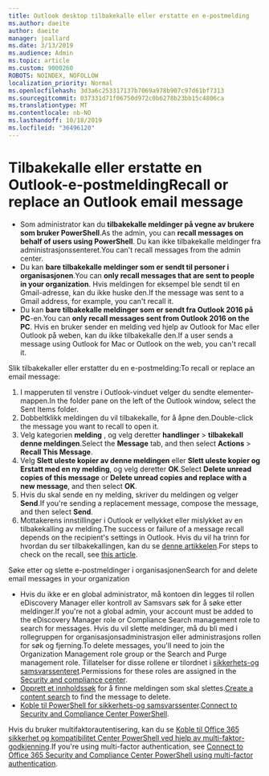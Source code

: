 ```yaml
---
title: Outlook desktop tilbakekalle eller erstatte en e-postmelding
ms.author: daeite
author: daeite
manager: joallard
ms.date: 3/13/2019
ms.audience: Admin
ms.topic: article
ms.custom: 9000260
ROBOTS: NOINDEX, NOFOLLOW
localization_priority: Normal
ms.openlocfilehash: 3d3a6c253317137b7069a978b907c97d61bf7313
ms.sourcegitcommit: 037331d71f06750d972c0b6278b23bb15c4806ca
ms.translationtype: MT
ms.contentlocale: nb-NO
ms.lasthandoff: 10/18/2019
ms.locfileid: "36496120"
---
```

# <a name="recall-or-replace-an-outlook-email-message"></a><span data-ttu-id="c2a0c-102">Tilbakekalle eller erstatte en Outlook-e-postmelding</span><span class="sxs-lookup"><span data-stu-id="c2a0c-102">Recall or replace an Outlook email message</span></span>

- <span data-ttu-id="c2a0c-103">Som administrator kan du **tilbakekalle meldinger på vegne av brukere som bruker PowerShell**.</span><span class="sxs-lookup"><span data-stu-id="c2a0c-103">As the admin, you can **recall messages on behalf of users using PowerShell**.</span></span> <span data-ttu-id="c2a0c-104">Du kan ikke tilbakekalle meldinger fra administrasjonssenteret.</span><span class="sxs-lookup"><span data-stu-id="c2a0c-104">You can't recall messages from the admin center.</span></span>
- <span data-ttu-id="c2a0c-105">Du kan **bare tilbakekalle meldinger som er sendt til personer i organisasjonen**.</span><span class="sxs-lookup"><span data-stu-id="c2a0c-105">You can **only recall messages that are sent to people in your organization**.</span></span> <span data-ttu-id="c2a0c-106">Hvis meldingen for eksempel ble sendt til en Gmail-adresse, kan du ikke huske den.</span><span class="sxs-lookup"><span data-stu-id="c2a0c-106">If the message was sent to a Gmail address, for example, you can't recall it.</span></span>
- <span data-ttu-id="c2a0c-107">Du kan **bare tilbakekalle meldinger som er sendt fra Outlook 2016 på PC**-en.</span><span class="sxs-lookup"><span data-stu-id="c2a0c-107">You can **only recall messages sent from Outlook 2016 on the PC**.</span></span> <span data-ttu-id="c2a0c-108">Hvis en bruker sender en melding ved hjelp av Outlook for Mac eller Outlook på weben, kan du ikke tilbakekalle den.</span><span class="sxs-lookup"><span data-stu-id="c2a0c-108">If a user sends a message using Outlook for Mac or Outlook on the web, you can't recall it.</span></span>

<span data-ttu-id="c2a0c-109">Slik tilbakekaller eller erstatter du en e-postmelding:</span><span class="sxs-lookup"><span data-stu-id="c2a0c-109">To recall or replace an email message:</span></span>

1. <span data-ttu-id="c2a0c-110">I mapperuten til venstre i Outlook-vinduet velger du sendte elementer-mappen.</span><span class="sxs-lookup"><span data-stu-id="c2a0c-110">In the folder pane on the left of the Outlook window, select the Sent Items folder.</span></span>
1. <span data-ttu-id="c2a0c-111">Dobbeltklikk meldingen du vil tilbakekalle, for å åpne den.</span><span class="sxs-lookup"><span data-stu-id="c2a0c-111">Double-click the message you want to recall to open it.</span></span>
1. <span data-ttu-id="c2a0c-112">Velg kategorien **melding** , og velg deretter **handlinger** > **tilbakekall denne meldingen**.</span><span class="sxs-lookup"><span data-stu-id="c2a0c-112">Select the **Message** tab, and then select **Actions** > **Recall This Message**.</span></span>
1. <span data-ttu-id="c2a0c-113">Velg **Slett uleste kopier av denne meldingen** eller **Slett uleste kopier og Erstatt med en ny melding**, og velg deretter **OK**.</span><span class="sxs-lookup"><span data-stu-id="c2a0c-113">Select **Delete unread copies of this message** or **Delete unread copies and replace with a new message**, and then select **OK**.</span></span>
1. <span data-ttu-id="c2a0c-114">Hvis du skal sende en ny melding, skriver du meldingen og velger **Send**.</span><span class="sxs-lookup"><span data-stu-id="c2a0c-114">If you're sending a replacement message, compose the message, and then select **Send**.</span></span>
1. <span data-ttu-id="c2a0c-115">Mottakerens innstillinger i Outlook er vellykket eller mislykket av en tilbakekalling av melding.</span><span class="sxs-lookup"><span data-stu-id="c2a0c-115">The success or failure of a message recall depends on the recipient's settings in Outlook.</span></span> <span data-ttu-id="c2a0c-116">Hvis du vil ha trinn for hvordan du ser tilbakekallingen, kan du se [denne artikkelen](https://support.office.com/article/35027f88-d655-4554-b4f8-6c0729a723a0).</span><span class="sxs-lookup"><span data-stu-id="c2a0c-116">For steps to check on the recall, see [this article](https://support.office.com/article/35027f88-d655-4554-b4f8-6c0729a723a0).</span></span>

<span data-ttu-id="c2a0c-117">Søke etter og slette e-postmeldinger i organisasjonen</span><span class="sxs-lookup"><span data-stu-id="c2a0c-117">Search for and delete email messages in your organization</span></span>

- <span data-ttu-id="c2a0c-118">Hvis du ikke er en global administrator, må kontoen din legges til rollen eDiscovery Manager eller kontroll av Samsvars søk for å søke etter meldinger.</span><span class="sxs-lookup"><span data-stu-id="c2a0c-118">If you're not a global admin, your account must be added to the eDiscovery Manager role or Compliance Search management role to search for messages.</span></span> <span data-ttu-id="c2a0c-119">Hvis du vil slette meldinger, må du bli med i rollegruppen for organisasjonsadministrasjon eller administrasjons rollen for søk og fjerning.</span><span class="sxs-lookup"><span data-stu-id="c2a0c-119">To delete messages, you'll need to join the Organization Management role group or the Search and Purge management role.</span></span> <span data-ttu-id="c2a0c-120">Tillatelser for disse rollene er tilordnet i [sikkerhets-og samsvarssenteret](https://go.microsoft.com/fwlink/?linkid=2083731).</span><span class="sxs-lookup"><span data-stu-id="c2a0c-120">Permissions for these roles are assigned in the [Security and compliance center](https://go.microsoft.com/fwlink/?linkid=2083731).</span></span>
- <span data-ttu-id="c2a0c-121">[Opprett et innholdssøk](https://docs.microsoft.com/office365/securitycompliance/content-search) for å finne meldingen som skal slettes.</span><span class="sxs-lookup"><span data-stu-id="c2a0c-121">[Create a content search](https://docs.microsoft.com/office365/securitycompliance/content-search) to find the message to delete.</span></span>
- <span data-ttu-id="c2a0c-122">[Koble til PowerShell for sikkerhets-og samsvarssenter](https://docs.microsoft.com/powershell/exchange/office-365-scc/connect-to-scc-powershell/connect-to-scc-powershell?view=exchange-ps).</span><span class="sxs-lookup"><span data-stu-id="c2a0c-122">[Connect to Security and Compliance Center PowerShell](https://docs.microsoft.com/powershell/exchange/office-365-scc/connect-to-scc-powershell/connect-to-scc-powershell?view=exchange-ps).</span></span>

<span data-ttu-id="c2a0c-123">Hvis du bruker multifaktorautentisering, kan du se [Koble til Office 365 sikkerhet og kompatibilitet Center PowerShell ved hjelp av multi-faktor-godkjenning](https://docs.microsoft.com/powershell/exchange/office-365-scc/connect-to-scc-powershell/mfa-connect-to-scc-powershell?view=exchange-ps).</span><span class="sxs-lookup"><span data-stu-id="c2a0c-123">If you're using multi-factor authentication, see [Connect to Office 365 Security and Compliance Center PowerShell using multi-factor authentication](https://docs.microsoft.com/powershell/exchange/office-365-scc/connect-to-scc-powershell/mfa-connect-to-scc-powershell?view=exchange-ps).</span></span>
